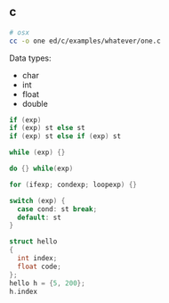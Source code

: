 c
-

````sh
# osx
cc -o one ed/c/examples/whatever/one.c
````

Data types:
* char
* int
* float
* double

````c
if (exp)
if (exp) st else st
if (exp) st else if (exp) st

while (exp) {}

do {} while(exp)

for (ifexp; condexp; loopexp) {}

switch (exp) {
  case cond: st break;
  default: st
}
````

````c
struct hello
{
  int index;
  float code;
};
hello h = {5, 200};
h.index
````
